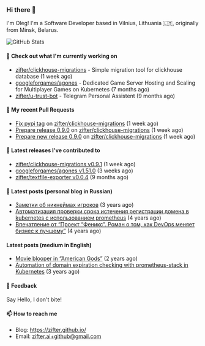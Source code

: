 ### Hi there 👋

I'm Oleg! I'm a Software Developer based in Vilnius, Lithuania 🇱🇹, originally from Minsk, Belarus.

![GitHub Stats](https://github-readme-stats.vercel.app/api?username=zifter&count_private=true&theme=tokyonight&show_icons=true)

#### 👷 Check out what I'm currently working on

- [zifter/clickhouse-migrations](https://github.com/zifter/clickhouse-migrations) - Simple migration tool for clickhouse database (1 week ago)
- [googleforgames/agones](https://github.com/googleforgames/agones) - Dedicated Game Server Hosting and Scaling for Multiplayer Games on Kubernetes (7 months ago)
- [zifter/u-trust-bot](https://github.com/zifter/u-trust-bot) - Telegram Personal Assistent (9 months ago)

#### 🔨 My recent Pull Requests

- [Fix pypi tag](https://github.com/zifter/clickhouse-migrations/pull/35) on [zifter/clickhouse-migrations](https://github.com/zifter/clickhouse-migrations) (1 week ago)
- [Prepare release 0.9.0](https://github.com/zifter/clickhouse-migrations/pull/34) on [zifter/clickhouse-migrations](https://github.com/zifter/clickhouse-migrations) (1 week ago)
- [Prepare new release 0.9.0](https://github.com/zifter/clickhouse-migrations/pull/33) on [zifter/clickhouse-migrations](https://github.com/zifter/clickhouse-migrations) (1 week ago)

#### 🚀 Latest releases I've contributed to
- [zifter/clickhouse-migrations v0.9.1](https://github.com/zifter/clickhouse-migrations/releases/tag/v0.9.1) (1 week ago)
- [googleforgames/agones v1.51.0](https://github.com/googleforgames/agones/releases/tag/v1.51.0) (3 weeks ago)
- [zifter/textfile-exporter v0.0.4](https://github.com/zifter/textfile-exporter/releases/tag/v0.0.4) (9 months ago)

#### 📄 Latest posts (personal blog in Russian)
- [Заметки об никнеймах игроков](https://zifter.github.io/offtopic/gamedev/2021/12/10/nicknames-in-games.html) (3 years ago)
- [Автоматизация проверки срока истечения регистрации домена в kubernetes с использованием prometheus](https://zifter.github.io/devops/2021/09/12/domain-expiration-prometheus-exporter.html) (4 years ago)
- [Впечатление от “Проект “Феникс”. Роман о том, как DevOps меняет бизнес к лучшему”](https://zifter.github.io/offtopic/2021/01/09/fenix-book-review.html) (4 years ago)

#### Latest posts (medium in English)
- [Movie blooper in “American Gods”](https://medium.com/@zifter/movie-blooper-in-american-gods-aee3b286b899?source=rss-766601af1f16------2) (2 years ago)
- [Automation of domain expiration checking with prometheus-stack in Kubernetes](https://medium.com/@zifter/automation-of-domain-expiration-checking-with-prometheus-stack-in-kubernetes-ea4e4571f5b4?source=rss-766601af1f16------2) (3 years ago)

#### 💬 Feedback

Say Hello, I don't bite!

#### 📫 How to reach me

- Blog: https://zifter.github.io/
- Email: zifter.ai+github@gmail.com

